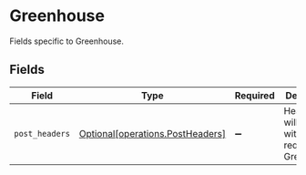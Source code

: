 # Greenhouse

Fields specific to Greenhouse.


## Fields

| Field                                                                      | Type                                                                       | Required                                                                   | Description                                                                |
| -------------------------------------------------------------------------- | -------------------------------------------------------------------------- | -------------------------------------------------------------------------- | -------------------------------------------------------------------------- |
| `post_headers`                                                             | [Optional[operations.PostHeaders]](../../models/operations/postheaders.md) | :heavy_minus_sign:                                                         | Headers we will pass with `POST` requests to Greenhouse.                   |